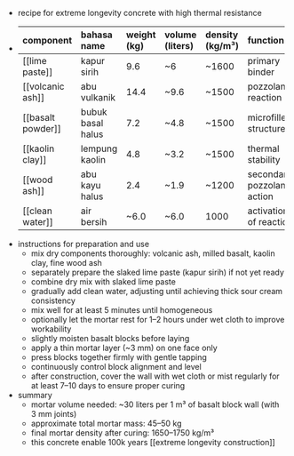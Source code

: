 - recipe for extreme longevity concrete with high thermal resistance
- | component | bahasa name | weight (kg) | volume (liters) | density (kg/m³) | function |
  |:---|:---|:---|:---|:---|:---|
  | [[lime paste]] | kapur sirih | 9.6 | ~6 | ~1600 | primary binder |
  | [[volcanic ash]] | abu vulkanik | 14.4 | ~9.6 | ~1500 | pozzolanic reaction |
  | [[basalt powder]] | bubuk basal halus | 7.2 | ~4.8 | ~1500 | microfiller, structure |
  | [[kaolin clay]] | lempung kaolin | 4.8 | ~3.2 | ~1500 | thermal stability |
  | [[wood ash]] | abu kayu halus | 2.4 | ~1.9 | ~1200 | secondary pozzolanic action |
  | [[clean water]] | air bersih | ~6.0 | ~6.0 | 1000 | activation of reaction |
- instructions for preparation and use
	- mix dry components thoroughly: volcanic ash, milled basalt, kaolin clay, fine wood ash
	- separately prepare the slaked lime paste (kapur sirih) if not yet ready
	- combine dry mix with slaked lime paste
	- gradually add clean water, adjusting until achieving thick sour cream consistency
	- mix well for at least 5 minutes until homogeneous
	- optionally let the mortar rest for 1–2 hours under wet cloth to improve workability
	- slightly moisten basalt blocks before laying
	- apply a thin mortar layer (~3 mm) on one face only
	- press blocks together firmly with gentle tapping
	- continuously control block alignment and level
	- after construction, cover the wall with wet cloth or mist regularly for at least 7–10 days to ensure proper curing
- summary
	- mortar volume needed: ~30 liters per 1 m³ of basalt block wall (with 3 mm joints)
	- approximate total mortar mass: 45–50 kg
	- final mortar density after curing: 1650–1750 kg/m³
	- this concrete enable 100k years [[extreme longevity construction]]